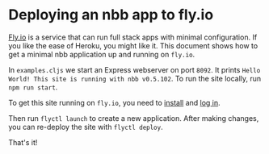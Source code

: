 # Deploying an nbb app to fly.io

[Fly.io](https://fly.io/) is a service that can run full stack apps with minimal
configuration. If you like the ease of Heroku, you might like it. This document shows how to get a minimal nbb application up and running on `fly.io`.

In `examples.cljs` we start an Express webserver on port `8092`. It prints
`Hello World! This site is running with nbb v0.5.102`. To run the site locally,
run `npm run start`.

To get this site running on `fly.io`, you need to
[install](https://fly.io/docs/getting-started/installing-flyctl/) and [log
in](https://fly.io/docs/getting-started/log-in-to-fly/).

Then run `flyctl launch` to create a new application. After making changes, you
can re-deploy the site with `flyctl deploy`.

That's it!
